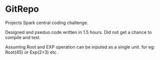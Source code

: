 # GitRepo
Projects
Spark central coding challenge.

Designed and pseduo code written in 1.5 hours. Did not get a chance to compile and test. 

Assuming Root and EXP operation can be inputed as a single unit. for eg: Root(45) or Exp(2+3) etc .
